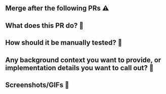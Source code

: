 ## Merge after the following PRs ⚠️


## What does this PR do? 🔧


## How should it be manually tested? 🔎


## Any background context you want to provide, or implementation details you want to call out? 📖


## Screenshots/GIFs 📸
